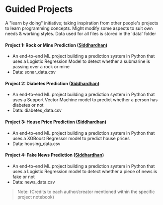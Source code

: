 # Guided Projects

A "learn by doing" initiative; taking inspiration from other people's projects to learn programming concepts. Might modify some aspects to suit own needs & working styles. Data used for all files is stored in the 'data' folder

#### Project 1: Rock or Mine Prediction ([Siddhardhan](https://www.youtube.com/c/Siddhardhan))
- An end-to-end ML project building a prediction system in Python that uses a Logistic Regression Model to detect whether a submarine is passing over a rock or mine
- Data: sonar_data.csv

#### Project 2: Diabetes Prediction ([Siddhardhan](https://www.youtube.com/c/Siddhardhan))
- An end-to-end ML project building a prediction system in Python that uses a Support Vector Machine model to predict whether a person has diabetes or not
- Data: diabetes_data.csv

#### Project 3: House Price Prediction ([Siddhardhan](https://www.youtube.com/c/Siddhardhan))
- An end-to-end ML project building a prediction system in Python that uses a XGBoost Regressor model to predict house prices
- Data: housing_data.csv

#### Project 4: Fake News Prediction ([Siddhardhan](https://www.youtube.com/c/Siddhardhan))
- An end-to-end ML project building a prediction system in Python that uses a Logistic Regression model to detect whether a piece of news is fake or not
- Data: news_data.csv

> Note: (Credits to each author/creator mentioned within the specific project notebook)
